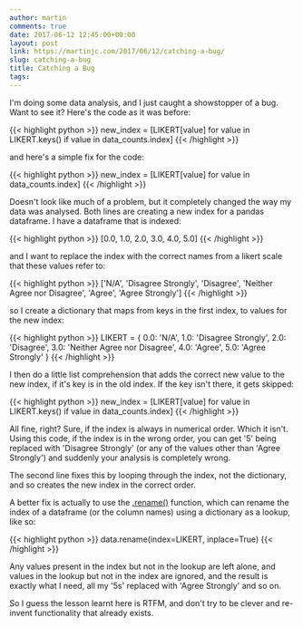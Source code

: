 ```yaml
---
author: martin
comments: true
date: 2017-06-12 12:45:00+00:00
layout: post
link: https://martinjc.com/2017/06/12/catching-a-bug/
slug: catching-a-bug
title: Catching a Bug
tags:
---
```


I'm doing some data analysis, and I just caught a showstopper of a bug. Want to see it? Here's the code as it was before:

{{< highlight python >}}
new_index = [LIKERT[value] for value in LIKERT.keys() if value in data_counts.index]
{{< /highlight >}}


and here's a simple fix for the code:

{{< highlight python >}}
new_index = [LIKERT[value] for value in data_counts.index]
{{< /highlight >}}

Doesn't look like much of a problem, but it completely changed the way my data was analysed. Both lines are creating a new index for a pandas dataframe. I have a dataframe that is indexed:

{{< highlight python >}}
[0.0, 1.0, 2.0, 3.0, 4.0, 5.0]
{{< /highlight >}}

and I want to replace the index with the correct names from a likert scale that these values refer to:

{{< highlight python >}}
['N/A', 'Disagree Strongly', 'Disagree', 'Neither Agree nor Disagree', 'Agree', 'Agree Strongly']
{{< /highlight >}}

so I create a dictionary that maps from keys in the first index, to values for the new index:

{{< highlight python >}}
LIKERT = {
    0.0: 'N/A',
    1.0: 'Disagree Strongly',
    2.0: 'Disagree',
    3.0: 'Neither Agree nor Disagree',
    4.0: 'Agree',
    5.0: 'Agree Strongly'
}
{{< /highlight >}}

I then do a little list comprehension that adds the correct new value to the new index, if it's key is in the old index. If the key isn't there, it gets skipped:

{{< highlight python >}}
new_index = [LIKERT[value] for value in LIKERT.keys() if value in data_counts.index]
{{< /highlight >}}

All fine, right? Sure, if the index is always in numerical order. Which it isn't. Using this code, if the index is in the wrong order, you can get '5' being replaced with 'Disagree Strongly' (or any of the values other than 'Agree Strongly') and suddenly your analysis is completely wrong.

The second line fixes this by looping through the index, not the dictionary, and so creates the new index in the correct order.

A better fix is actually to use the [.rename()](https://pandas.pydata.org/pandas-docs/stable/generated/pandas.DataFrame.rename.html) function, which can rename the index of a dataframe (or the column names) using a dictionary as a lookup, like so:

{{< highlight python >}}
data.rename(index=LIKERT, inplace=True)
{{< /highlight >}}

Any values present in the index but not in the lookup are left alone, and values in the lookup but not in the index are ignored, and the result is exactly what I need, all my '5s' replaced with 'Agree Strongly' and so on.

So I guess the lesson learnt here is RTFM, and don't try to be clever and re-invent functionality that already exists.

